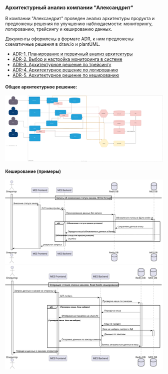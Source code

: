 ### Архитектурный анализ компании "Александрит"

В компании "Александрит" проведен анализ архитектуры продукта и предложены решения по улучшению наблюдаемости: мониторингу, логированию, трейсингу и кешированию данных.

Документы оформлены в формате ADR, к ним предложены схематичные решения в draw.io и plantUML.

- [ADR-1. Планирование и первичный анализ архитектуры](./1.%20Planning/ADR-1.%20Планирование_анализ,%20идентификация%20проблем%20и%20поиск%20решений.md)
- [ADR-2. Выбор и настройка мониторинга в системе](./2.%20Monitoring/ADR-2.%20Выбор%20и%20настройка%20мониторинга%20в%20системе.md)
- [ADR-3. Архитектурное решение по трейсингу](./3.%20Tracing/ADR-3.%20Архитектурное%20решение%20по%20трейсингу.md)
- [ADR-4. Архитектурное решение по логированию](./4.%20Logging/ADR-4.%20Архитектурное%20решение%20по%20логированию.md)
- [ADR-5. Архитектурное решение по кешированию](/5.%20Caching/ADR-5.Архитектурное%20решение%20по%20кешированию.md)


#### Общее архитектурное решение:
![Мониторинг, трейсинг и логирование](./4.%20Logging/jewerly_c4_model.drawio.svg)

#### Кеширование (примеры)
![Чтение заказа](./out/5.%20Caching/Sequence_cache_scheme_change_status/Sequence_cache_scheme_change_status.svg)
![Изменение статуса заказа](./out/5.%20Caching/Sequence_cache_scheme_get_orders/Sequence_cache_scheme_get_orders.svg)

